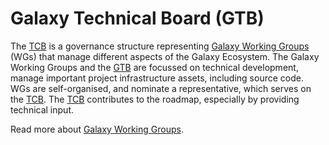 # Galaxy Technical Board (GTB)

The [TCB](/community/governance/gtb/) is a governance structure representing [Galaxy Working Groups](/community/wg/) (WGs) that manage
different aspects of the Galaxy Ecosystem.
The Galaxy Working Groups and the [GTB](/community/governance/gtb/) are focussed on technical development, manage important project infrastructure assets,
including source code. WGs are self-organised, and nominate a representative, which serves on the [TCB](/community/governance/gtb/).
The [TCB](/community/governance/gtb/) contributes to the roadmap, especially by providing technical input.

Read more about [Galaxy Working Groups](/community/wg/).
